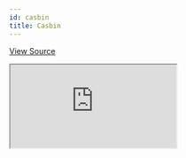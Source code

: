 ```yaml
---
id: casbin
title: Casbin
---
```


[View Source](https://github.com/refinedev/refine/tree/master/examples/accessControl/casbin)

<iframe src="https://codesandbox.io/embed/access-control-casbin-react-l1ne3?autoresize=1&fontsize=14&module=%2Fsrc%2FApp.tsx&theme=dark&view=preview"
    style={{width: "100%", height:"80vh", border: "0px", borderRadius: "8px", overflow:"hidden"}}
    title="access-control-casbin-react"
    allow="accelerometer; ambient-light-sensor; camera; encrypted-media; geolocation; gyroscope; hid; microphone; midi; payment; usb; vr; xr-spatial-tracking"
    sandbox="allow-forms allow-modals allow-popups allow-presentation allow-same-origin allow-scripts"
></iframe>
